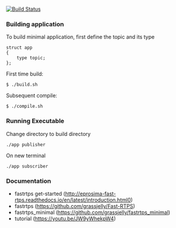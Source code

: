 [![Build Status](https://travis-ci.org/ajimal1992/fastrtps_minimal.svg?branch=master)](https://travis-ci.org/ajimal1992/fastrtps_minimal)
### Building application
To build minimal application, first define the topic and its type
```
struct app
{
    type topic;
};
```

First time build:
```
$ ./build.sh
```
Subsequent compile:
```
$ ./compile.sh
```

### Running Executable
Change directory to build directory
```
./app publisher
```
On new terminal
```
./app subscriber
```

### Documentation
* fastrtps get-started (http://eprosima-fast-rtps.readthedocs.io/en/latest/introduction.html0)
* fastrtps (https://github.com/grassjelly/Fast-RTPS)
* fastrtps_minimal (https://github.com/grassjelly/fastrtps_minimal)
* tutorial (https://youtu.be/JW9yWhekpW4)
